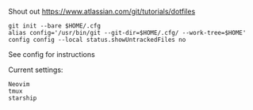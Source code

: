 Shout out https://www.atlassian.com/git/tutorials/dotfiles

```
git init --bare $HOME/.cfg
alias config='/usr/bin/git --git-dir=$HOME/.cfg/ --work-tree=$HOME'
config config --local status.showUntrackedFiles no
```

See config for instructions

Current settings:

```
Neovim
tmux
starship
```
